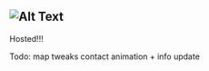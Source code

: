 ![Alt Text](https://github.com/KrzysztofSobol/krzysztofsobol.xyz/blob/master/src/main/resources/title.png)
---
Hosted!!!

Todo: 
map tweaks
contact animation + info update
